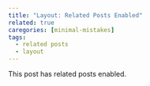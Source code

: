 ```yaml
---
title: "Layout: Related Posts Enabled"
related: true
caregories: [minimal-mistakes]
tags:
  - related posts
  - layout
---
```


This post has related posts enabled.

